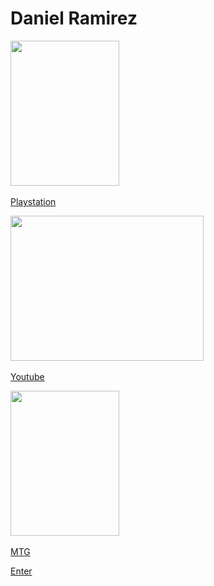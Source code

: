 <!DOCTYPE html>
<html>

<head>
    <link rel="stylesheet" type="text/css" href="styles.css">
<title> My Second Web Page </title>
</head>

<body>
<p> <h1> Daniel Ramirez </h1><p>

<img src="https://upload.wikimedia.org/wikipedia/commons/9/91/PlayStation_App_Icon.jpg" style="left:5px;top:150px;height:232px;width:174px;"> <img>
<p> <a href="https://www.playstation.com/en-us/"> Playstation </a> </p>


<img src="https://m.media-amazon.com/images/I/4195dyf+rFL.png" style="left:300px;top:150px;height:232px;width:309;"> <img>
<p> <a href="https://www.youtube.com/"> Youtube </a> </p>


<img src="https://1000logos.net/wp-content/uploads/2020/11/Logo-Magic-The-Gathering.jpg" style="left:576px;top:150px;height:232px;width:174px;"> <img>
<p> <a href="https://edhrec.com/commanders"> MTG </a> </p>



<p> <a href="choose-the-course.html"> Enter </a> <p>

</body>
<html>

